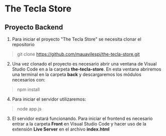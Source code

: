 # The Tecla Store
## Proyecto Backend

1) Para iniciar el proyecto "The Tecla Store" se necesita clonar el repositorio
> git clone https://github.com/mauavilespi/the-tecla-store.git

2) Una vez clonado el proyecto es necesario abrir una ventana de Visual Studio Code en a la carpeta **the-tecla-store**. En esta ventana abriremos una terminal en la carpeta **back** y descargaremos los módulos necesarios con:
> npm install

4) Para iniciar el servidor utilizaremos:
> node app.js

3) El servidor estará funcionando. Para iniciar el frontend es necesario entrar a la carpeta **Front** en Visual Studio Code y hacer uso de la extensión **Live Server** en el archivo **index.html**
